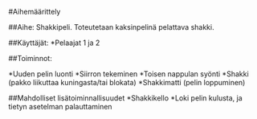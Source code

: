 #Aihemäärittely

##Aihe: 
Shakkipeli. Toteutetaan kaksinpelinä pelattava shakki. 

##Käyttäjät: 
*Pelaajat 1 ja 2

##Toiminnot:

*Uuden pelin luonti
*Siirron tekeminen
*Toisen nappulan syönti
*Shakki (pakko liikuttaa kuningasta/tai blokata)
*Shakkimatti (pelin loppuminen)

##Mahdolliset lisätoiminnallisuudet
*Shakkikello
*Loki pelin kulusta, ja tietyn asetelman palauttaminen

